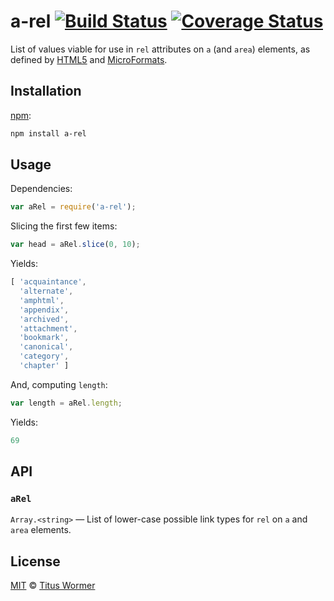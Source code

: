 # a-rel [![Build Status][travis-badge]][travis] [![Coverage Status][codecov-badge]][codecov]

List of values viable for use in `rel` attributes on `a`
(and `area`) elements, as defined by [HTML5][spec] and
[MicroFormats][extensions].

## Installation

[npm][]:

```bash
npm install a-rel
```

## Usage

Dependencies:

```javascript
var aRel = require('a-rel');
```

Slicing the first few items:

```javascript
var head = aRel.slice(0, 10);
```

Yields:

```js
[ 'acquaintance',
  'alternate',
  'amphtml',
  'appendix',
  'archived',
  'attachment',
  'bookmark',
  'canonical',
  'category',
  'chapter' ]
```

And, computing `length`:

```javascript
var length = aRel.length;
```

Yields:

```js
69
```

## API

### `aRel`

`Array.<string>` — List of lower-case possible link types for `rel`
on `a` and `area` elements.

## License

[MIT][license] © [Titus Wormer][author]

<!-- Definitions -->

[travis-badge]: https://img.shields.io/travis/wooorm/a-rel.svg

[travis]: https://travis-ci.org/wooorm/a-rel

[codecov-badge]: https://img.shields.io/codecov/c/github/wooorm/a-rel.svg

[codecov]: https://codecov.io/github/wooorm/a-rel

[npm]: https://docs.npmjs.com/cli/install

[license]: LICENSE

[author]: http://wooorm.com

[spec]: https://html.spec.whatwg.org/#linkTypes

[extensions]: http://microformats.org/wiki/existing-rel-values#HTML5_link_type_extensions

